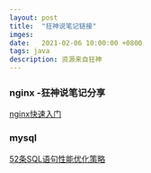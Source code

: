 ```yaml
---
layout: post
title:  "狂神说笔记链接"
imges: 
date:   2021-02-06 10:00:00 +0800
tags: java
description: 资源来自狂神
---
```


### nginx -狂神说笔记分享

[nginx快速入门](https://www.kuangstudy.com/bbs/1353634800149213186)


### mysql

[52条SQL语句性能优化策略](https://www.kuangstudy.com/bbs/1353625497472348162)